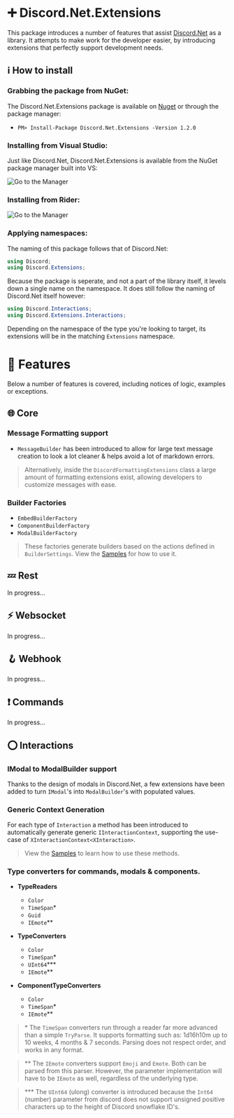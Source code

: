 # ➕ Discord.Net.Extensions

This package introduces a number of features that assist [Discord.Net](https://github.com/discord-net/Discord.Net) as a library. 
It attempts to make work for the developer easier, by introducing extensions that perfectly support development needs.

## ℹ️ How to install

### Grabbing the package from NuGet:

The Discord.Net.Extensions package is available on [Nuget](https://www.nuget.org/packages/Discord.Net.Extensions/) or through the package manager:
- `PM> Install-Package Discord.Net.Extensions -Version 1.2.0`

### Installing from Visual Studio:

Just like Discord.Net, Discord.Net.Extensions is available from the NuGet package manager built into VS:

![Go to the Manager](https://rozen.one/files/devenv_JcPwXUnJxP.png)

### Installing from Rider:

![Go to the Manager](https://i.ibb.co/djm4Yf5/Rider.png)

### Applying namespaces:

The naming of this package follows that of Discord.Net:

```cs
using Discord;
using Discord.Extensions;
```

Because the package is seperate, and not a part of the library itself, it levels down a single name on the namespace. 
It does still follow the naming of Discord.Net itself however:

```cs
using Discord.Interactions;
using Discord.Extensions.Interactions;
```

Depending on the namespace of the type you're looking to target, its extensions will be in the matching `Extensions` namespace.

# 📑 Features

Below a number of features is covered, including notices of logic, examples or exceptions.

## 🌐 Core

### Message Formatting support

- `MessageBuilder` has been introduced to allow for large text message creation to look a lot cleaner & helps avoid a lot of markdown errors.

> Alternatively, inside the `DiscordFormattingExtensions` class a large amount of formatting extensions exist, allowing developers to customize messages with ease.

### Builder Factories

- `EmbedBuilderFactory`
- `ComponentBuilderFactory`
- `ModalBuilderFactory`

> These factories generate builders based on the actions defined in `BuilderSettings`. View the [Samples](https://github.com/Rozen4334/Discord.Net.Extensions/tree/master/Samples) for how to use it.

## 💤 Rest

In progress...

## ⚡ Websocket

In progress...

## 🪝 Webhook

In progress...

## ❗ Commands

In progress...

## ⭕ Interactions

### IModal to ModalBuilder support

Thanks to the design of modals in Discord.Net, a few extensions have been added to turn `IModal`'s into `ModalBuilder`'s with populated values.

### Generic Context Generation

For each type of `Interaction` a method has been introduced to automatically generate generic `IInteractionContext`, 
supporting the use-case of `XInteractionContext<XInteraction>`.

> View the [Samples](https://github.com/Rozen4334/Discord.Net.Extensions/tree/master/Samples) to learn how to use these methods.

### Type converters for commands, modals & components.

- **TypeReaders**
  - `Color`
  - `TimeSpan`\*
  - `Guid`
  - `IEmote`\*\*

- **TypeConverters**
  - `Color`
  - `TimeSpan`\*
  - `UInt64`\*\*\*
  - `IEmote`\*\*

- **ComponentTypeConverters**
  - `Color`
  - `TimeSpan`\*
  - `IEmote`\*\*

> \* The `TimeSpan` converters run through a reader far more advanced than a simple `TryParse`. 
> It supports formatting such as: 1d16h10m up to 10 weeks, 4 months & 7 seconds. Parsing does not respect order, and works in any format.

> \*\* The `IEmote` converters support `Emoji` and `Emote`. Both can be parsed from this parser. 
> However, the parameter implementation will have to be `IEmote` as well, regardless of the underlying type.

> \*\*\* The `UInt64` (ulong) converter is introduced because the `Int64` (number) 
> parameter from discord does not support unsigned positive characters up to the height of Discord snowflake ID's.
